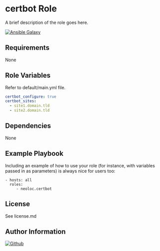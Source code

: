 certbot Role
=========

A brief description of the role goes here.

[![Ansible Galaxy](https://img.shields.io/badge/ansible--galaxy-neoloc.certbot-blue.svg)](https://galaxy.ansible.com/neoloc/ansible-role-certbot/)


Requirements
------------

None

Role Variables
--------------

Refer to default/main.yml file.

```yaml
certbot_configure: true
certbot_sites:
  - site1.domain.tld
  - site2.domain.tld

```

Dependencies
------------

None

Example Playbook
----------------

Including an example of how to use your role (for instance, with variables passed in as parameters) is always nice for users too:

    - hosts: all
      roles:
         - neoloc.certbot

License
-------

See license.md

Author Information
------------------

[![Github](https://img.shields.io/badge/Github-neoloc-blue.svg)](https://github.com/neoloc)
